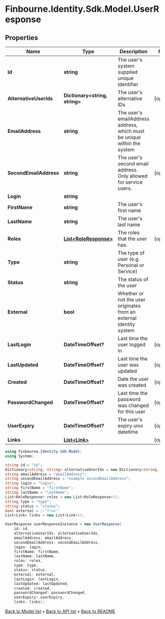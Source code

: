 # Finbourne.Identity.Sdk.Model.UserResponse

## Properties

Name | Type | Description | Notes
------------ | ------------- | ------------- | -------------
**Id** | **string** | The user&#39;s system supplied unique identifier | 
**AlternativeUserIds** | **Dictionary&lt;string, string&gt;** | The user&#39;s alternative IDs | [optional] 
**EmailAddress** | **string** | The user&#39;s emailAddress address, which must be unique within the system | 
**SecondEmailAddress** | **string** | The user&#39;s second email address. Only allowed for service users. | [optional] 
**Login** | **string** |  | 
**FirstName** | **string** | The user&#39;s first name | 
**LastName** | **string** | The user&#39;s last name | 
**Roles** | [**List&lt;RoleResponse&gt;**](RoleResponse.md) | The roles that the user has. | [optional] 
**Type** | **string** | The type of user (e.g. Personal or Service) | 
**Status** | **string** | The status of the user | 
**External** | **bool** | Whether or not the user originates from an external identity system | 
**LastLogin** | **DateTimeOffset?** | Last time the user logged in | [optional] 
**LastUpdated** | **DateTimeOffset?** | Last time the user was updated | [optional] 
**Created** | **DateTimeOffset?** | Date the user was created | [optional] 
**PasswordChanged** | **DateTimeOffset?** | Last time the password was changed for this user | [optional] 
**UserExpiry** | **DateTimeOffset?** | The user&#39;s expiry unix datetime | [optional] 
**Links** | [**List&lt;Link&gt;**](Link.md) |  | [optional] 

```csharp
using Finbourne.Identity.Sdk.Model;
using System;

string id = "id";
Dictionary<string, string> alternativeUserIds = new Dictionary<string, string>();
string emailAddress = "emailAddress";
string secondEmailAddress = "example secondEmailAddress";
string login = "login";
string firstName = "firstName";
string lastName = "lastName";
List<RoleResponse> roles = new List<RoleResponse>();
string type = "type";
string status = "status";
bool external = //"True";
List<Link> links = new List<Link>();

UserResponse userResponseInstance = new UserResponse(
    id: id,
    alternativeUserIds: alternativeUserIds,
    emailAddress: emailAddress,
    secondEmailAddress: secondEmailAddress,
    login: login,
    firstName: firstName,
    lastName: lastName,
    roles: roles,
    type: type,
    status: status,
    external: external,
    lastLogin: lastLogin,
    lastUpdated: lastUpdated,
    created: created,
    passwordChanged: passwordChanged,
    userExpiry: userExpiry,
    links: links);
```

[Back to Model list](../README.md#documentation-for-models) &#8226; [Back to API list](../README.md#documentation-for-api-endpoints) &#8226; [Back to README](../README.md)
